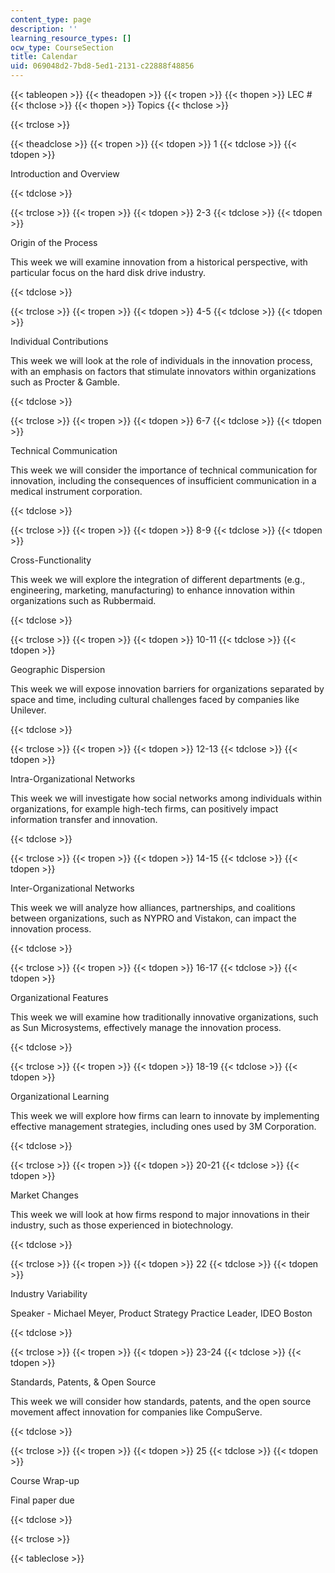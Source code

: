 ```yaml
---
content_type: page
description: ''
learning_resource_types: []
ocw_type: CourseSection
title: Calendar
uid: 069048d2-7bd8-5ed1-2131-c22888f48856
---
```


{{< tableopen >}}
{{< theadopen >}}
{{< tropen >}}
{{< thopen >}}
LEC #
{{< thclose >}}
{{< thopen >}}
Topics
{{< thclose >}}

{{< trclose >}}

{{< theadclose >}}
{{< tropen >}}
{{< tdopen >}}
1
{{< tdclose >}}
{{< tdopen >}}


Introduction and Overview


{{< tdclose >}}

{{< trclose >}}
{{< tropen >}}
{{< tdopen >}}
2-3
{{< tdclose >}}
{{< tdopen >}}


Origin of the Process

This week we will examine innovation from a historical perspective, with particular focus on the hard disk drive industry.


{{< tdclose >}}

{{< trclose >}}
{{< tropen >}}
{{< tdopen >}}
4-5
{{< tdclose >}}
{{< tdopen >}}


Individual Contributions

This week we will look at the role of individuals in the innovation process, with an emphasis on factors that stimulate innovators within organizations such as Procter & Gamble.


{{< tdclose >}}

{{< trclose >}}
{{< tropen >}}
{{< tdopen >}}
6-7
{{< tdclose >}}
{{< tdopen >}}


Technical Communication

This week we will consider the importance of technical communication for innovation, including the consequences of insufficient communication in a medical instrument corporation.


{{< tdclose >}}

{{< trclose >}}
{{< tropen >}}
{{< tdopen >}}
8-9
{{< tdclose >}}
{{< tdopen >}}


Cross-Functionality

This week we will explore the integration of different departments (e.g., engineering, marketing, manufacturing) to enhance innovation within organizations such as Rubbermaid.


{{< tdclose >}}

{{< trclose >}}
{{< tropen >}}
{{< tdopen >}}
10-11
{{< tdclose >}}
{{< tdopen >}}


Geographic Dispersion

This week we will expose innovation barriers for organizations separated by space and time, including cultural challenges faced by companies like Unilever.


{{< tdclose >}}

{{< trclose >}}
{{< tropen >}}
{{< tdopen >}}
12-13
{{< tdclose >}}
{{< tdopen >}}


Intra-Organizational Networks

This week we will investigate how social networks among individuals within organizations, for example high-tech firms, can positively impact information transfer and innovation.


{{< tdclose >}}

{{< trclose >}}
{{< tropen >}}
{{< tdopen >}}
14-15
{{< tdclose >}}
{{< tdopen >}}


Inter-Organizational Networks

This week we will analyze how alliances, partnerships, and coalitions between organizations, such as NYPRO and Vistakon, can impact the innovation process.


{{< tdclose >}}

{{< trclose >}}
{{< tropen >}}
{{< tdopen >}}
16-17
{{< tdclose >}}
{{< tdopen >}}


Organizational Features

This week we will examine how traditionally innovative organizations, such as Sun Microsystems, effectively manage the innovation process.


{{< tdclose >}}

{{< trclose >}}
{{< tropen >}}
{{< tdopen >}}
18-19
{{< tdclose >}}
{{< tdopen >}}


Organizational Learning

This week we will explore how firms can learn to innovate by implementing effective management strategies, including ones used by 3M Corporation.


{{< tdclose >}}

{{< trclose >}}
{{< tropen >}}
{{< tdopen >}}
20-21
{{< tdclose >}}
{{< tdopen >}}


Market Changes

This week we will look at how firms respond to major innovations in their industry, such as those experienced in biotechnology.


{{< tdclose >}}

{{< trclose >}}
{{< tropen >}}
{{< tdopen >}}
22
{{< tdclose >}}
{{< tdopen >}}


Industry Variability

Speaker - Michael Meyer, Product Strategy Practice Leader, IDEO Boston


{{< tdclose >}}

{{< trclose >}}
{{< tropen >}}
{{< tdopen >}}
23-24
{{< tdclose >}}
{{< tdopen >}}


Standards, Patents, & Open Source

This week we will consider how standards, patents, and the open source movement affect innovation for companies like CompuServe.


{{< tdclose >}}

{{< trclose >}}
{{< tropen >}}
{{< tdopen >}}
25
{{< tdclose >}}
{{< tdopen >}}


Course Wrap-up

Final paper due


{{< tdclose >}}

{{< trclose >}}

{{< tableclose >}}
